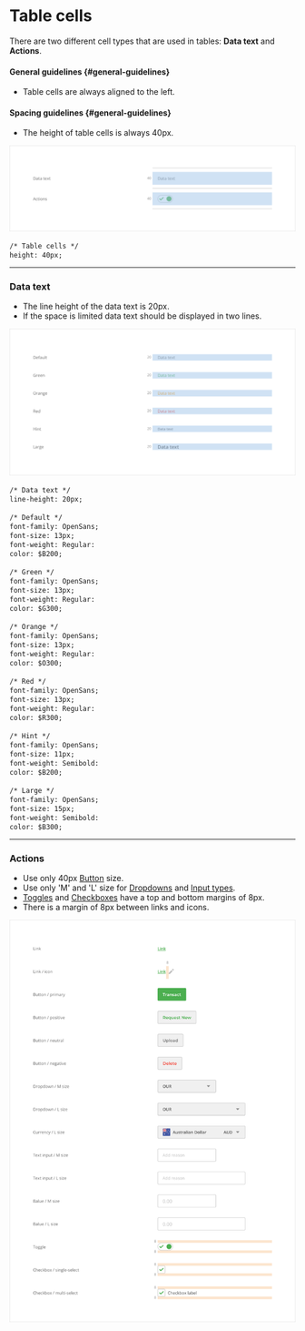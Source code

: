 # Table cells

There are two different cell types that are used in tables: **Data text** and **Actions**.

#### General guidelines {#general-guidelines}

* Table cells are always aligned to the left.

#### Spacing guidelines {#general-guidelines}

* The height of table cells is always 40px.

![](/assets/molecules/table-cells-sizing.png)

```
/* Table cells */
height: 40px;
```

---

### Data text

* The line height of the data text is 20px.
* If the space is limited data text should be displayed in two lines.

![](/assets/molecules/table-cells-data-text.png)

```
/* Data text */
line-height: 20px;

/* Default */
font-family: OpenSans;
font-size: 13px;
font-weight: Regular:
color: $B200;

/* Green */
font-family: OpenSans;
font-size: 13px;
font-weight: Regular:
color: $G300;

/* Orange */
font-family: OpenSans;
font-size: 13px;
font-weight: Regular:
color: $O300;

/* Red */
font-family: OpenSans;
font-size: 13px;
font-weight: Regular:
color: $R300;

/* Hint */
font-family: OpenSans;
font-size: 11px;
font-weight: Semibold:
color: $B200;

/* Large */
font-family: OpenSans;
font-size: 15px;
font-weight: Semibold:
color: $B300;
```

---

### Actions

* Use only 40px [Button](/atoms/buttons.md) size.
* Use only 'M' and 'L' size for [Dropdowns](/atoms/dropdowns.md) and [Input types](/atoms/input-types.md).
* [Toggles](/atoms/toggles.md) and [Checkboxes](/atoms/checkboxes.md) have a top and bottom margins of 8px.
* There is a margin of 8px between links and icons.

![](/assets/molecules/table-cells-actions.png)

